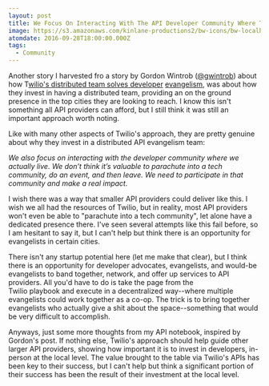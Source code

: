 ```yaml
---
layout: post
title: We Focus On Interacting With The API Developer Community Where They Live
image: https://s3.amazonaws.com/kinlane-productions2/bw-icons/bw-localhost.png
atomdate: 2016-09-28T18:00:00.000Z
tags:
  - Community
---
```

Another story I harvested fro a story by Gordon Wintrob ([@gwintrob](https://twitter.com/gwintrob)) about how T[wilio's distributed team solves developer](https://getputpost.co/how-twilios-distributed-team-solves-developer-evangelism-c6bdb1a19212#.wmhz62h57) [evangelism](https://getputpost.co/how-twilios-distributed-team-solves-developer-evangelism-c6bdb1a19212#.wmhz62h57), was about how they invest in having a distributed team, providing an on the ground presence in the top cities they are looking to reach. I know this isn't something all API providers can afford, but I still think it was still an important approach worth noting.

Like with many other aspects of Twilio's approach, they are pretty genuine about why they invest in a distributed API evangelism team:

_We also focus on interacting with the developer community where we actually live. We don’t think it’s valuable to parachute into a tech community, do an event, and then leave. We need to participate in that community and make a real impact._ 

I wish there was a way that smaller API providers could deliver like this. I wish we all had the resources of Twilio, but in reality, most API providers won't even be able to "parachute into a tech community", let alone have a dedicated presence there. I've seen several attempts like this fail before, so I am hesitant to say it, but I can't help but think there is an opportunity for evangelists in certain cities.

There isn't any startup potential here (let me make that clear), but I think there is an opportunity for developer advocates, evangelists, and would-be evangelists to band together, network, and offer up services to API providers. All you'd have to do is take the page from the Twilio playbook and execute in a decentralized way--where multiple evangelists could work together as a co-op. The trick is to bring together evangelists who actually give a shit about the space--something that would be very difficult to accomplish.

Anyways, just some more thoughts from my API notebook, inspired by Gordon's post. If nothing else, Twilio's approach should help guide other larger API providers, showing how important it is to invest in developers, in-person at the local level. The value brought to the table via Twilio's APIs has been key to their success, but I can't help but think a significant portion of their success has been the result of their investment at the local level.